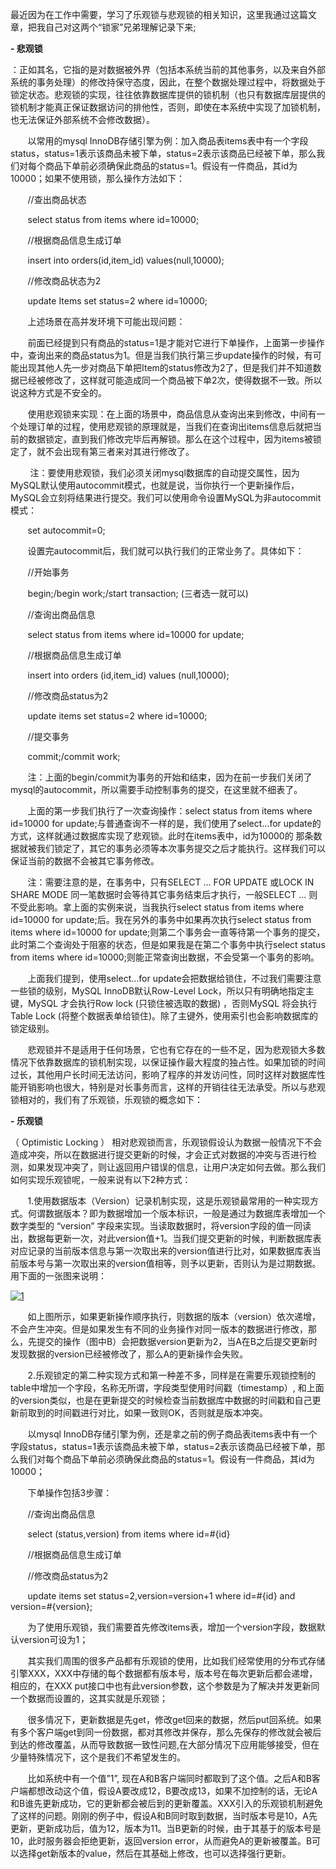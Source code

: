 最近因为在工作中需要，学习了乐观锁与悲观锁的相关知识，这里我通过这篇文章，把我自己对这两个“锁家”兄弟理解记录下来;

  


**- 悲观锁**

：正如其名，它指的是对数据被外界（包括本系统当前的其他事务，以及来自外部系统的事务处理）的修改持保守态度，因此，在整个数据处理过程中，将数据处于锁定状态。悲观锁的实现，往往依靠数据库提供的锁机制（也只有数据库层提供的锁机制才能真正保证数据访问的排他性，否则，即使在本系统中实现了加锁机制，也无法保证外部系统不会修改数据）。

  


       以常用的mysql InnoDB存储引擎为例：加入商品表items表中有一个字段status，status=1表示该商品未被下单，status=2表示该商品已经被下单，那么我们对每个商品下单前必须确保此商品的status=1。假设有一件商品，其id为10000；如果不使用锁，那么操作方法如下：

  


       //查出商品状态

  


       select status from items where id=10000;

  


       //根据商品信息生成订单

  


       insert into orders\(id,item\_id\) values\(null,10000\);

  


       //修改商品状态为2

  


       update Items set status=2 where id=10000;

  


       上述场景在高并发环境下可能出现问题：

  


       前面已经提到只有商品的status=1是才能对它进行下单操作，上面第一步操作中，查询出来的商品status为1。但是当我们执行第三步update操作的时候，有可能出现其他人先一步对商品下单把Item的status修改为2了，但是我们并不知道数据已经被修改了，这样就可能造成同一个商品被下单2次，使得数据不一致。所以说这种方式是不安全的。

  


       使用悲观锁来实现：在上面的场景中，商品信息从查询出来到修改，中间有一个处理订单的过程，使用悲观锁的原理就是，当我们在查询出items信息后就把当前的数据锁定，直到我们修改完毕后再解锁。那么在这个过程中，因为items被锁定了，就不会出现有第三者来对其进行修改了。

  


        注：要使用悲观锁，我们必须关闭mysql数据库的自动提交属性，因为MySQL默认使用autocommit模式，也就是说，当你执行一个更新操作后，MySQL会立刻将结果进行提交。我们可以使用命令设置MySQL为非autocommit模式：

  


       set autocommit=0;

  


       设置完autocommit后，我们就可以执行我们的正常业务了。具体如下：

  


       //开始事务

  


       begin;/begin work;/start transaction; \(三者选一就可以\)

  


       //查询出商品信息

  


       select status from items where id=10000 for update;

  


       //根据商品信息生成订单

  


       insert into orders \(id,item\_id\) values \(null,10000\);

  


       //修改商品status为2

  


       update items set status=2 where id=10000;

  


       //提交事务

  


       commit;/commit work;

  


       注：上面的begin/commit为事务的开始和结束，因为在前一步我们关闭了mysql的autocommit，所以需要手动控制事务的提交，在这里就不细表了。

  


       上面的第一步我们执行了一次查询操作：select status from items where id=10000 for update;与普通查询不一样的是，我们使用了select…for update的方式，这样就通过数据库实现了悲观锁。此时在items表中，id为10000的 那条数据就被我们锁定了，其它的事务必须等本次事务提交之后才能执行。这样我们可以保证当前的数据不会被其它事务修改。

  


       注：需要注意的是，在事务中，只有SELECT ... FOR UPDATE 或LOCK IN SHARE MODE 同一笔数据时会等待其它事务结束后才执行，一般SELECT ... 则不受此影响。拿上面的实例来说，当我执行select status from items where id=10000 for update;后。我在另外的事务中如果再次执行select status from items where id=10000 for update;则第二个事务会一直等待第一个事务的提交，此时第二个查询处于阻塞的状态，但是如果我是在第二个事务中执行select status from items where id=10000;则能正常查询出数据，不会受第一个事务的影响。

  


       上面我们提到，使用select…for update会把数据给锁住，不过我们需要注意一些锁的级别，MySQL InnoDB默认Row-Level Lock，所以只有明确地指定主键，MySQL 才会执行Row lock \(只锁住被选取的数据\) ，否则MySQL 将会执行Table Lock \(将整个数据表单给锁住\)。除了主键外，使用索引也会影响数据库的锁定级别。

  


       悲观锁并不是适用于任何场景，它也有它存在的一些不足，因为悲观锁大多数情况下依靠数据库的锁机制实现，以保证操作最大程度的独占性。如果加锁的时间过长，其他用户长时间无法访问，影响了程序的并发访问性，同时这样对数据库性能开销影响也很大，特别是对长事务而言，这样的开销往往无法承受。所以与悲观锁相对的，我们有了乐观锁，乐观锁的概念如下：

  


**- 乐观锁**

（ Optimistic Locking ） 相对悲观锁而言，乐观锁假设认为数据一般情况下不会造成冲突，所以在数据进行提交更新的时候，才会正式对数据的冲突与否进行检测，如果发现冲突了，则让返回用户错误的信息，让用户决定如何去做。那么我们如何实现乐观锁呢，一般来说有以下2种方式：

  


       1.使用数据版本（Version）记录机制实现，这是乐观锁最常用的一种实现方式。何谓数据版本？即为数据增加一个版本标识，一般是通过为数据库表增加一个数字类型的 “version” 字段来实现。当读取数据时，将version字段的值一同读出，数据每更新一次，对此version值+1。当我们提交更新的时候，判断数据库表对应记录的当前版本信息与第一次取出来的version值进行比对，如果数据库表当前版本号与第一次取出来的version值相等，则予以更新，否则认为是过期数据。用下面的一张图来说明：

  


[![](http://img1.tbcdn.cn/L1/461/1/aba656681527f77a6c28ab596e8f1938bacb043c "1")](http://img1.tbcdn.cn/L1/461/1/aba656681527f77a6c28ab596e8f1938bacb043c)

       如上图所示，如果更新操作顺序执行，则数据的版本（version）依次递增，不会产生冲突。但是如果发生有不同的业务操作对同一版本的数据进行修改，那么，先提交的操作（图中B）会把数据version更新为2，当A在B之后提交更新时发现数据的version已经被修改了，那么A的更新操作会失败。

  


       2.乐观锁定的第二种实现方式和第一种差不多，同样是在需要乐观锁控制的table中增加一个字段，名称无所谓，字段类型使用时间戳（timestamp）, 和上面的version类似，也是在更新提交的时候检查当前数据库中数据的时间戳和自己更新前取到的时间戳进行对比，如果一致则OK，否则就是版本冲突。

  


       以mysql InnoDB存储引擎为例，还是拿之前的例子商品表items表中有一个字段status，status=1表示该商品未被下单，status=2表示该商品已经被下单，那么我们对每个商品下单前必须确保此商品的status=1。假设有一件商品，其id为10000；

  


       下单操作包括3步骤：

  


       //查询出商品信息

  


       select \(status,version\) from items where id=\#{id}

  


       //根据商品信息生成订单

  


       //修改商品status为2

  


       update items set status=2,version=version+1 where id=\#{id} and version=\#{version};

  


       为了使用乐观锁，我们需要首先修改items表，增加一个version字段，数据默认version可设为1；

  


       其实我们周围的很多产品都有乐观锁的使用，比如我们经常使用的分布式存储引擎XXX，XXX中存储的每个数据都有版本号，版本号在每次更新后都会递增，相应的，在XXX put接口中也有此version参数，这个参数是为了解决并发更新同一个数据而设置的，这其实就是乐观锁；

  


       很多情况下，更新数据是先get，修改get回来的数据，然后put回系统。如果有多个客户端get到同一份数据，都对其修改并保存，那么先保存的修改就会被后到达的修改覆盖，从而导致数据一致性问题,在大部分情况下应用能够接受，但在少量特殊情况下，这个是我们不希望发生的。

  


       比如系统中有一个值”1”, 现在A和B客户端同时都取到了这个值。之后A和B客户端都想改动这个值，假设A要改成12，B要改成13，如果不加控制的话，无论A和B谁先更新成功，它的更新都会被后到的更新覆盖。XXX引入的乐观锁机制避免了这样的问题。刚刚的例子中，假设A和B同时取到数据，当时版本号是10，A先更新，更新成功后，值为12，版本为11。当B更新的时候，由于其基于的版本号是10，此时服务器会拒绝更新，返回version error，从而避免A的更新被覆盖。B可以选择get新版本的value，然后在其基础上修改，也可以选择强行更新。

